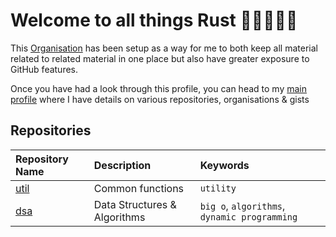 # Welcome to all things Rust 👋🏿👨🏿‍💻

This [Organisation](https://docs.github.com/en/organizations/collaborating-with-groups-in-organizations/about-organizations) has been setup as a way for me to both keep all material related to related material in one place but also have greater exposure to GitHub features.

Once you have had a look through this profile, you can head to my [main profile](https://github.com/topheruk) where I have details on various repositories, organisations & gists

## Repositories

|Repository Name|Description|Keywords|
|:----|:----|:----|
|[util](https://github.com/topheruk-rust/util)|Common functions|`utility`|
|[dsa](https://github.com/topheruk-rust/dsa)|Data Structures & Algorithms|`big o`, `algorithms`, `dynamic programming`|

<!-- TODO -->
